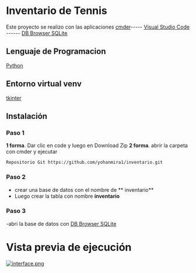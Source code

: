 # Inventario de Tennis
Este proyecto se realizo con las aplicaciones [cmder](http://https://cmder.app/ "cmder")-----
[Visual Studio Code](http://https://code.visualstudio.com/ "Visual Studio Code") ------  [DB Browser SQLite](https://sqlitebrowser.org/ "DB Browser SQL Lite")

## Lenguaje de Programacion
[Python](http://https://www.python.org/ "Python")

## Entorno virtual venv
[tkinter](http://https://docs.python.org/3/library/tkinter.html "tkinter")

## Instalación
### Paso 1
**1 forma**. Dar clic en code y luego en Download Zip
**2 forma**. abrir la carpeta con cmder y ejecutar

`Repositorio Git https://github.com/yohanmira1/inventario.git`

### Paso 2
- crear una base de datos con el nombre de ** inventario**
- Luego  crear la tabla con nombre **inventario**

### Paso 3 
-abri la base de datos con [DB Browser SQLite](http://https://sqlitebrowser.org/ "DB Browser SQLite")

# Vista previa de ejecución 
[![interface.png](https://i.postimg.cc/K8rrLQJ0/interface.png)](https://postimg.cc/3kNvQjMG)
